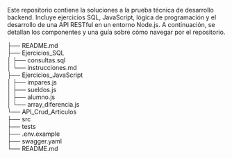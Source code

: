 Este repositorio contiene la soluciones a la prueba técnica de desarrollo backend. 
Incluye ejercicios SQL, JavaScript, lógica de programación y el desarrollo de una API RESTful en un entorno Node.js. 
A continuación, se detallan los componentes y una guía sobre cómo navegar por el repositorio.



├── README.md                 
├── Ejercicios_SQL            
│   ├── consultas.sql         
│   └── instrucciones.md      
├── Ejercicios_JavaScript     
│   ├── impares.js            
│   ├── sueldos.js            
│   ├── alumno.js             
│   └── array_diferencia.js   
└── API_Crud_Articulos        
    ├── src                   
    ├── tests                 
    ├── .env.example          
    ├── swagger.yaml          
    └── README.md            
